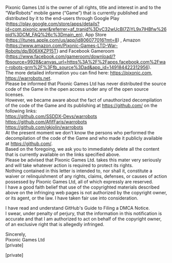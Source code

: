 Pixonic Games Ltd is the owner of all rights, title and interest in and to the “WarRobots” mobile game (“Game”) that is currently published and distributed by it to the end-users through Google Play (https://play.google.com/store/apps/details?id=com.pixonic.wwr&referrer=af_tranid%3DvC32wUcBI7ZiYL9x7lHBfw%26pid%3DCM_FAQ%26c%3Dmain_en), App Store (https://itunes.apple.com/us/app/id806077016?mt=8) , Amazon (https://www.amazon.com/Pixonic-Games-LTD-War-Robots/dp/B06XKZP15T) and Facebook Gameroom (https://www.facebook.com/gameroom/download/?fbsource=9928&canvas_url=https%3A%2F%2Fapps.facebook.com%2Fwar-robots-grm%2F%3Ffb_source%3Dad&app_id=149184422312956).  
The more detailed information you can find here: https://pixonic.com, https://warrobots.net.  
Please be informed that Pixonic Games Ltd has never distributed the source code of the Game in the open access under any of the open source licenses.  
However, we became aware about the fact of unauthorized decompilation of the code of the Game and its publishing at https://github.com/ on the following links:  
https://github.com/SSDDX-Devs/warrobots  
https://github.com/AfifFaris/warrobots  
https://github.com/gkjolin/warrobots  
At the present moment we don’t know the persons who performed the decompilation of the code of the Game and who made it publicly available at https://github.com/.  
Based on the foregoing, we ask you to immediately delete all the content that is currently available on the links specified above.  
Please be advised that Pixonic Games Ltd. takes this mater very seriously and will take whatever action is required to protect its rights.  
Nothing contained in this letter is intended to, nor shall it, constitute a waiver or relinquishment of any rights, claims, defenses, or causes of action possessed by Pixonic Games Ltd, all of which expressly are reserved.  
I have a good faith belief that use of the copyrighted materials described above on the infringing web pages is not authorized by the copyright owner, or its agent, or the law. I have taken fair use into consideration.  
  
I have read and understand GitHub's Guide to Filing a DMCA Notice.  
I swear, under penalty of perjury, that the information in this notification is accurate and that I am authorized to act on behalf of the copyright owner, of an exclusive right that is allegedly infringed.  
  
Sincerely,  
Pixonic Games Ltd  
[private]   
  
[private]
